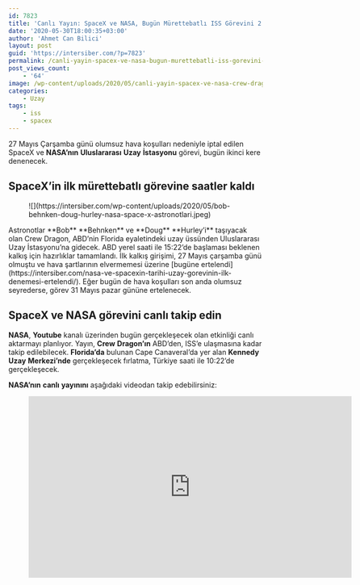 ```yaml
---
id: 7823
title: 'Canlı Yayın: SpaceX ve NASA, Bugün Mürettebatlı ISS Görevini 2. Kere Deneyecek'
date: '2020-05-30T18:00:35+03:00'
author: 'Ahmet Can Bilici'
layout: post
guid: 'https://intersiber.com/?p=7823'
permalink: /canli-yayin-spacex-ve-nasa-bugun-murettebatli-iss-gorevini-2-kere-deneyecek/
post_views_count:
    - '64'
image: /wp-content/uploads/2020/05/canli-yayin-spacex-ve-nasa-crew-dragon-gorevini-ikinci-kere-deneyecek.jpg
categories:
    - Uzay
tags:
    - iss
    - spacex
---
```


27 Mayıs Çarşamba günü olumsuz hava koşulları nedeniyle iptal edilen SpaceX ve **NASA’nın** **Uluslararası** **Uzay** **İstasyonu** görevi, bugün ikinci kere denenecek.

## SpaceX’in ilk mürettebatlı görevine saatler kaldı

<figure class="wp-block-image size-large">![](https://intersiber.com/wp-content/uploads/2020/05/bob-behnken-doug-hurley-nasa-space-x-astronotlari.jpeg)</figure>Astronotlar **Bob** **Behnken** ve **Doug** **Hurley’i** taşıyacak olan Crew Dragon, ABD’nin Florida eyaletindeki uzay üssünden Uluslararası Uzay İstasyonu’na gidecek. ABD yerel saati ile 15:22’de başlaması beklenen kalkış için hazırlıklar tamamlandı. İlk kalkış girişimi, 27 Mayıs çarşamba günü olmuştu ve hava şartlarının elvermemesi üzerine [bugüne ertelendi](https://intersiber.com/nasa-ve-spacexin-tarihi-uzay-gorevinin-ilk-denemesi-ertelendi/). Eğer bugün de hava koşulları son anda olumsuz seyrederse, görev 31 Mayıs pazar gününe ertelenecek.

## SpaceX ve NASA görevini canlı takip edin

**NASA**, **Youtube** kanalı üzerinden bugün gerçekleşecek olan etkinliği canlı aktarmayı planlıyor. Yayın, **Crew** **Dragon’ın** ABD’den, ISS’e ulaşmasına kadar takip edilebilecek. **Florida’da** bulunan Cape Canaveral’da yer alan **Kennedy** **Uzay** **Merkezi’nde** gerçekleşecek fırlatma, Türkiye saati ile 10:22’de gerçekleşecek.

**NASA’nın** **canlı** **yayınını** aşağıdaki videodan takip edebilirsiniz:

<figure class="wp-block-embed-youtube wp-block-embed is-type-video is-provider-youtube wp-embed-aspect-4-3 wp-has-aspect-ratio"><div class="wp-block-embed__wrapper"><span class="embed-youtube" style="text-align:center; display: block;"><iframe allowfullscreen="true" class="youtube-player" height="360" src="https://www.youtube.com/embed/21X5lGlDOfg?version=3&rel=1&fs=1&autohide=2&showsearch=0&showinfo=1&iv_load_policy=1&wmode=transparent" style="border:0;" width="640"></iframe></span></div></figure>